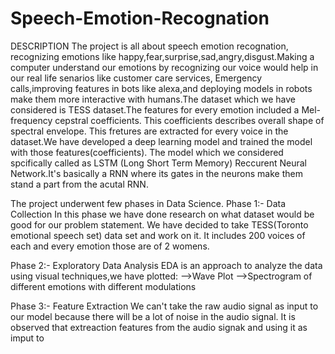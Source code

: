 # Speech-Emotion-Recognation

DESCRIPTION
              The project is all about speech emotion recognation, recognizing emotions like happy,fear,surprise,sad,angry,disgust.Making a computer understand 
              our emotions by recognizing our voice would help in our real life senarios like customer care services, Emergency calls,improving features in bots
              like alexa,and deploying models in robots make them more interactive with humans.The dataset which we have considered is TESS dataset.The features 
              for every emotion included a Mel-frequency cepstral coefficients. This coefficients describes overall shape of spectral envelope. This fretures are
              extracted for every voice in the dataset.We have developed a deep learning model and trained the model with those features(coefficients). The model 
              which we considered spcifically called as LSTM (Long Short Term Memory) Reccurent Neural Network.It's basically a RNN where its gates in the neurons 
              make them stand a part from the acutal RNN. 
              
              
   The project underwent few phases in Data Science.
   Phase 1:-
      Data Collection 
      In this phase we have done research on what dataset would be good for our problem statement. We have decided to take TESS(Toronto emotional speech set) data 
      set and work on it. It includes 200 voices of each and every emotion those are of 2 womens.
   
   Phase 2:-
      Exploratory Data Analysis
      EDA is an approach to analyze the data using visual techniques,we have plotted:
      -->Wave Plot
      -->Spectrogram 
      of different emotions with different modulations
   
   Phase 3:-
      Feature Extraction
      We can't take the raw audio signal as input to our model because there will be a lot of noise in the audio signal. It is observed that extreaction features 
      from the audio signak and using it as imput to 
      
